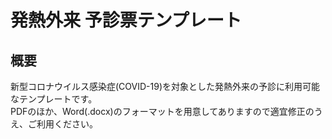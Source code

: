 # 発熱外来 予診票テンプレート

## 概要
新型コロナウイルス感染症(COVID-19)を対象とした発熱外来の予診に利用可能なテンプレートです。  
PDFのほか、Word(.docx)のフォーマットを用意してありますので適宜修正のうえ、ご利用ください。